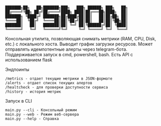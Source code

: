 ```
███████╗██╗   ██╗███████╗███╗   ███╗ ██████╗ ███╗   ██╗
██╔════╝╚██╗ ██╔╝██╔════╝████╗ ████║██╔═══██╗████╗  ██║
███████╗ ╚████╔╝ ███████╗██╔████╔██║██║   ██║██╔██╗ ██║
╚════██║  ╚██╔╝  ╚════██║██║╚██╔╝██║██║   ██║██║╚██╗██║
███████║   ██║   ███████║██║ ╚═╝ ██║╚██████╔╝██║ ╚████║
╚══════╝   ╚═╝   ╚══════╝╚═╝     ╚═╝ ╚═════╝ ╚═╝  ╚═══╝
```



Консольная утилита, позволяющая снимать метрики (RAM, CPU, Disk, etc.) с локального хоста.
Выводит график загрузки ресурсов. Может отправлять идемпотентные алерты через telegram-бота. Поддерживается запуск в cmd, powershell, bash. Есть API с использованием flask

Эндпоинты
```
/metrics - отдает текущие метрики в JSON-формате 
/alerts - отдает список текущих алертов 
/healtcheck - для проверки доступности сервиса
/history - история метрик
```

Запуск в CLI

```
main.py --cli - Консольный режим
main.py --web - Режим веб-сервера
main.py --help - Справка
```









